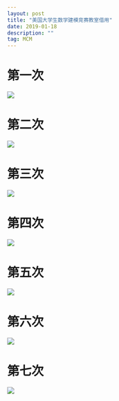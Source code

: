 ```yaml
---
layout: post
title: "美国大学生数学建模竞赛教室借用"
date: 2019-01-18
description: ""
tag: MCM
---
```


# 第一次
![](/images/posts/2019-01-22-jiao-shi//1.png)

# 第二次
![](/images/posts/2019-01-22-jiao-shi//2.png)

# 第三次
![](/images/posts/2019-01-22-jiao-shi//3.png)

# 第四次
![](/images/posts/2019-01-22-jiao-shi//4.png)

# 第五次
![](/images/posts/2019-01-22-jiao-shi//5.png)

# 第六次
![](/images/posts/2019-01-22-jiao-shi//6.png)

# 第七次
![](/images/posts/2019-01-22-jiao-shi//7.png)
